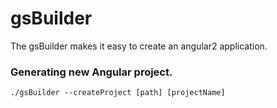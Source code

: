 # gsBuilder
The gsBuilder makes it easy to create an angular2 application.

### Generating new Angular project.

```
./gsBuilder --createProject [path] [projectName]

```